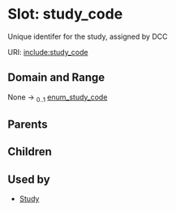 
# Slot: study_code


Unique identifer for the study, assigned by DCC

URI: [include:study_code](https://w3id.org/include/study_code)


## Domain and Range

None &#8594;  <sub>0..1</sub> [enum_study_code](enum_study_code.md)

## Parents


## Children


## Used by

 * [Study](Study.md)
